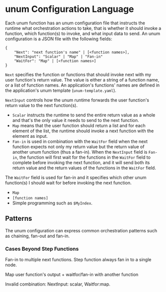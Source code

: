# unum Configuration Language

Each unum function has an unum configuration file that instructs the runtime
what orchestration actions to take, that is whether it should invoke a
function, which function(s) to invoke, and what input data to send. An
unum configuration is a JSON file with the following fields:

```
{
    "Next": "next function's name" | [<function names>],
    "NextInput": "Scalar" | "Map" | "Fan-in"
    "WaitFor": "Map" | [<function names>]
}
```

`Next` specifies the function or functions that should invoke next with my
user function's return value. The value is either a string of a function name,
or a list of function names. An application's functions' names are defined in
the application's unum template (`unum-template.yaml`).

`NextInput` controls how the unum runtime forwards the user function's return
value to the next function(s).

* `Scalar` instructs the runtime to send the entire return value as a whole
  and that's the only value it needs to send to the next function.
* `Map` means that the user function should return a list and for each element
  of the list, the runtime should invoke a next function with the element as
  input.
* `Fan-in` is used in combination with the `WaitFor` field when the next
  function expects not only my return value but the return value of another
  unum function (thus a fan-in). When the `NextInput` field is `Fan-in`, the
  function will first wait for the functions in the `WaitFor` field to
  complete before invoking the next function, and it will send both its return
  value and the return values of the functions in the `WaitFor` field.

The `WaitFor` field is used for fan-in and it specifies which other unum
function(s) I should wait for before invoking the next function.

* `Map`
* `[function names]`
* Simple programming such as `$MyIndex`.

## Patterns

The unum configuration can express common orchestration patterns such as
chaining, fan-out and fan-in.


### Cases Beyond Step Functions

Fan-in to multiple next functions. Step function always fan in to a single node.

Map user function's output + waitfor/fan-in with another function

Invalid combination: NextInput: scalar, Waitfor:map.